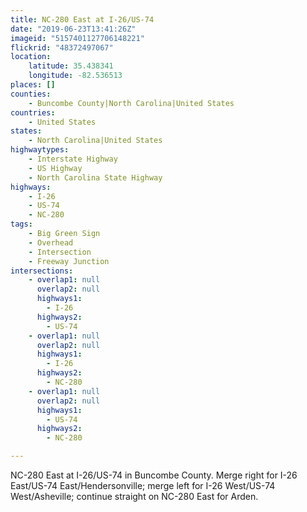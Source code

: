 ```yaml
---
title: NC-280 East at I-26/US-74
date: "2019-06-23T13:41:26Z"
imageid: "5157401127706148221"
flickrid: "48372497067"
location:
    latitude: 35.438341
    longitude: -82.536513
places: []
counties:
    - Buncombe County|North Carolina|United States
countries:
    - United States
states:
    - North Carolina|United States
highwaytypes:
    - Interstate Highway
    - US Highway
    - North Carolina State Highway
highways:
    - I-26
    - US-74
    - NC-280
tags:
    - Big Green Sign
    - Overhead
    - Intersection
    - Freeway Junction
intersections:
    - overlap1: null
      overlap2: null
      highways1:
        - I-26
      highways2:
        - US-74
    - overlap1: null
      overlap2: null
      highways1:
        - I-26
      highways2:
        - NC-280
    - overlap1: null
      overlap2: null
      highways1:
        - US-74
      highways2:
        - NC-280

---
```

NC-280 East at I-26/US-74 in Buncombe County.  Merge right for I-26 East/US-74 East/Hendersonville; merge left for I-26 West/US-74 West/Asheville; continue straight on NC-280 East for Arden.
